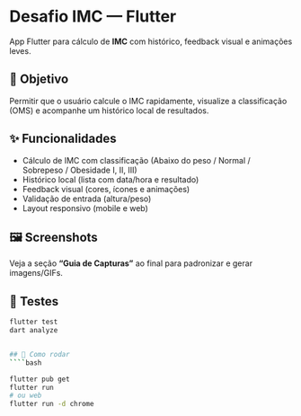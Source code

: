 # Desafio IMC — Flutter

App Flutter para cálculo de **IMC** com histórico, feedback visual e animações leves.

## 🎯 Objetivo
Permitir que o usuário calcule o IMC rapidamente, visualize a classificação (OMS) e acompanhe um histórico local de resultados.

## ✨ Funcionalidades
- Cálculo de IMC com classificação (Abaixo do peso / Normal / Sobrepeso / Obesidade I, II, III)
- Histórico local (lista com data/hora e resultado)
- Feedback visual (cores, ícones e animações)
- Validação de entrada (altura/peso)
- Layout responsivo (mobile e web)

## 🖼️ Screenshots
Veja a seção **“Guia de Capturas”** ao final para padronizar e gerar imagens/GIFs.

## 🧪 Testes
```bash
flutter test
dart analyze


## 🚀 Como rodar
````bash

flutter pub get
flutter run
# ou web
flutter run -d chrome

